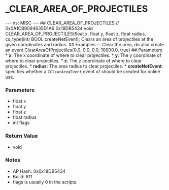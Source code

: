 # _CLEAR_AREA_OF_PROJECTILES

--- ns: MISC --- ## CLEAR_AREA_OF_PROJECTILES  // 0x0A1CB9094635D1A6 0x18DB5434 void CLEAR_AREA_OF_PROJECTILES(float x, float y, float z, float radius, cs_type(int) BOOL createNetEvent);  Clears an area of projectiles at the given coordinates and radius.  ## Examples -- Clear the area, do also create an event ClearAreaOfProjectiles(0.0, 0.0, 0.0, 10000.0, true)   ## Parameters * **x**: The x coordinate of where to clear projectiles. * **y**: The y coordinate of where to clear projectiles. * **z**: The z coordinate of where to clear projectiles. * **radius**: The area radius to clear projectiles. * **createNetEvent**: specifies whether a `CClearAreaEvent` event of should be created for online use.

### Parameters
* float x
* float y
* float z
* float radius
* int flags

### Return Value
* void

### Notes
* AP Hash: 0x0x18DB5434
* Build: 811
* flags is usually 0 in the scripts.

